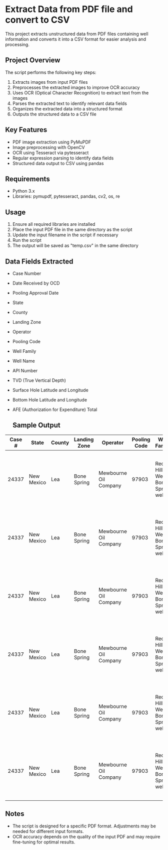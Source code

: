 # Extract Data from PDF file and convert to CSV

This project extracts unstructured data from PDF files containing well information and converts it into a CSV format for easier analysis and processing.

## Project Overview

The script performs the following key steps:

1. Extracts images from input PDF files
2. Preprocesses the extracted images to improve OCR accuracy
3. Uses OCR (Optical Character Recognition) to extract text from the images
4. Parses the extracted text to identify relevant data fields
5. Organizes the extracted data into a structured format
6. Outputs the structured data to a CSV file

## Key Features

- PDF image extraction using PyMuPDF
- Image preprocessing with OpenCV
- OCR using Tesseract via pytesseract
- Regular expression parsing to identify data fields
- Structured data output to CSV using pandas

## Requirements

- Python 3.x
- Libraries: pymupdf, pytesseract, pandas, cv2, os, re

## Usage

1. Ensure all required libraries are installed
2. Place the input PDF file in the same directory as the script
3. Update the input filename in the script if necessary
4. Run the script
5. The output will be saved as "temp.csv" in the same directory

## Data Fields Extracted

- Case Number
- Date Received by OCD
- Pooling Approval Date
- State
- County
- Landing Zone
- Operator
- Pooling Code
- Well Family
- Well Name
- API Number
- TVD (True Vertical Depth)
- Surface Hole Latitude and Longitude
- Bottom Hole Latitude and Longitude
- AFE (Authorization for Expenditure) Total

  ## Sample Output

| Case # | State | County | Landing Zone | Operator | Pooling Code | Well Family | Well Name | API # | TVD | Surface Hole Lat | Surface Hole Long | Bottom Hole Lat | Bottom Hole Long | AFE Total |
|--------|-------|--------|--------------|----------|--------------|-------------|-----------|-------|-----|------------------|-------------------|-----------------|------------------|-----------|
| 24337 | New Mexico | Lea | Bone Spring | Mewbourne Oil Company | 97903 | Red Hills West Bone Spring wells | Red Hills West 22/15 Fed. Com. Well No. 521H | 30-025-51120 | 10521 | 32.0215572 | 103.6666865 | 32.0500022 | 103.6698576 | 8,784,000 |
| 24337 | New Mexico | Lea | Bone Spring | Mewbourne Oil Company | 97903 | Red Hills West Bone Spring wells | Red Hills West 22/15 Fed. Com. Well No. 571H | 30-025-Pending | 11013 | 32.0215574 | 103.6666221 | 32.0500071 | 103.6666221 | 9,678,900 |
| 24337 | New Mexico | Lea | Bone Spring | Mewbourne Oil Company | 97903 | Red Hills West Bone Spring wells | Red Hills West 22/15 Fed. Com. Well No. 502H | 30-025-Pending | 10251 | 32.0215575 | 103.6664931 | 32.0500122 | 103.6641782 | 9,678,900 |
| 24337 | New Mexico | Lea | Bone Spring | Mewbourne Oil Company | 97903 | Red Hills West Bone Spring wells | Red Hills West 22/15 Fed. Com. Well No. 524H | 30-025-50993 | 10555 | 32.0215577 | 103.6664285 | 32.0215577 | 103.6664285 | 9,678,900 |
| 24337 | New Mexico | Lea | Bone Spring | Mewbourne Oil Company | 97903 | Red Hills West Bone Spring wells | Red Hills West 22/15 Fed. Com. Well No. 574H | 30-025-51121 | 11018 | 32.0215574 | 103.6665575 | 32.0500073 | 103.6669534 | |
| 24337 | New Mexico | Lea | Bone Spring | Mewbourne Oil Company | 97903 | Red Hills West Bone Spring wells | Red Hills West 22/15 Fed. Com. Well No. 573H | 30-025-Pending | 11018 | 32.0215572 | 103.6667511 | 32.0500020 | 103.6699867 | |

## Notes

- The script is designed for a specific PDF format. Adjustments may be needed for different input formats.
- OCR accuracy depends on the quality of the input PDF and may require fine-tuning for optimal results.
